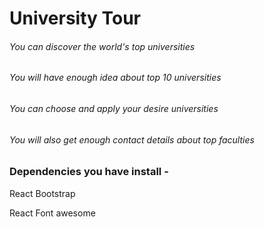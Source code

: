 <h1>University Tour</h1>
<h6>You can discover the world's top universities</h6>
<h6>You will have enough idea about top 10 universities  </h6>
<h6>You can choose and apply your desire universities </h6>
<h6>You will also get enough contact details about top faculties </h6>


<h3>Dependencies you have install -</h3>
<p> React Bootstrap</p>
<p>React Font awesome </p>

